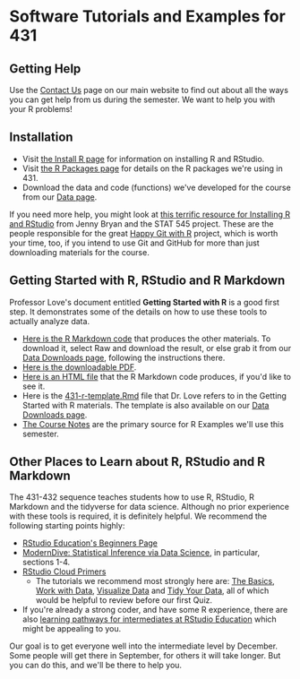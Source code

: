# Software Tutorials and Examples for 431

## Getting Help

Use the [Contact Us](https://thomaselove.github.io/431/contact.html) page on our main website to find out about all the ways you can get help from us during the semester. We want to help you with your R problems!

## Installation

- Visit [the Install R page](https://thomaselove.github.io/431/software_install.html) for information on installing R and RStudio.
- Visit [the R Packages page](https://thomaselove.github.io/431/r_packages.html) for details on the R packages we're using in 431.
- Download the data and code (functions) we've developed for the course from our [Data page](https://github.com/THOMASELOVE/431-data).

If you need more help, you might look at [this terrific resource for Installing R and RStudio](http://stat545.com/block000_r-rstudio-install.html) from Jenny Bryan and the STAT 545 project. These are the people responsible for the great [Happy Git with R](http://happygitwithr.com/) project, which is worth your time, too, if you intend to use Git and GitHub for more than just downloading materials for the course.

## Getting Started with R, RStudio and R Markdown

Professor Love's document entitled **Getting Started with R** is a good first step. It demonstrates some of the details on how to use these tools to actually analyze data. 

- [Here is the R Markdown code](https://github.com/THOMASELOVE/431-2021/blob/main/software/431-getting-started-with-R.Rmd) that produces the other materials. To download it, select Raw and download the result, or else grab it from our [Data Downloads page](https://github.com/THOMASELOVE/431-data), following the instructions there.
- [Here is the downloadable PDF](https://github.com/THOMASELOVE/431-2021/blob/main/software/431-getting-started-with-R.pdf).
- [Here is an HTML file](https://rpubs.com/TELOVE/getting-started-2021) that the R Markdown code produces, if you'd like to see it.
- Here is the [431-r-template.Rmd](https://github.com/THOMASELOVE/431-2021/blob/main/software/431-r-template.Rmd) file that Dr. Love refers to in the Getting Started with R materials. The template is also available on our [Data Downloads page](https://github.com/THOMASELOVE/431-data).
- [The Course Notes](https://thomaselove.github.io/431-notes/) are the primary source for R Examples we'll use this semester.

## Other Places to Learn about R, RStudio and R Markdown

The 431-432 sequence teaches students how to use R, RStudio, R Markdown and the tidyverse for data science. Although no prior experience with these tools is required, it is definitely helpful. We recommend the following starting points highly:

- [RStudio Education's Beginners Page](https://education.rstudio.com/learn/beginner/)
- [ModernDive: Statistical Inference via Data Science](https://moderndive.com/index.html), in particular, sections 1-4.
- [RStudio Cloud Primers](https://rstudio.cloud/learn/primers)
    - The tutorials we recommend most strongly here are: [The Basics](https://rstudio.cloud/learn/primers/1), [Work with Data](https://rstudio.cloud/learn/primers/2), [Visualize Data](https://rstudio.cloud/learn/primers/3) and [Tidy Your Data](https://rstudio.cloud/learn/primers/4), all of which would be helpful to review before our first Quiz.
- If you're already a strong coder, and have some R experience, there are also [learning pathways for intermediates at RStudio Education](https://education.rstudio.com/learn/intermediate/) which might be appealing to you.

Our goal is to get everyone well into the intermediate level by December. Some people will get there in September, for others it will take longer. But you can do this, and we'll be there to help you.

